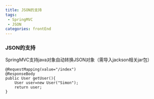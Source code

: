 ```yaml
---
title: JSON的支持
tags: 
 - SpringMVC
 - JSON
categories: frontEnd
---
```


### JSON的支持
SpringMVC支持java对象自动转换JSON对象（需导入jackson相关jar包）
```
@RequestMapping(value="/index") 
@ResponseBody 
public User getUser(){ 
    User user=new User("Simon"); 
    return user; 
}
```
        
